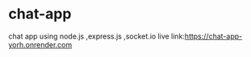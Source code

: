 # chat-app
chat app using node.js ,express.js ,socket.io
live link:https://chat-app-yorh.onrender.com
